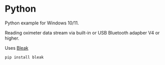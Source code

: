 # Python
Python example for Windows 10/11.

Reading oximeter data stream via built-in or USB Bluetooth adapber V4 or higher.

Uses [Bleak](https://bleak.readthedocs.io/en/latest/installation.html)
```
pip install bleak
```
